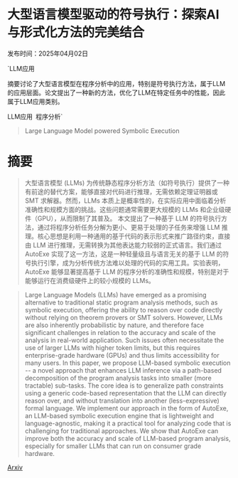 # 大型语言模型驱动的符号执行：探索AI与形式化方法的完美结合

发布时间：2025年04月02日

`LLM应用

摘要讨论了大型语言模型在程序分析中的应用，特别是符号执行方法，属于LLM的应用层面。论文提出了一种新的方法，优化了LLM在特定任务中的性能，因此属于LLM应用类别。

LLM应用` `程序分析`

> Large Language Model powered Symbolic Execution

# 摘要

> 大型语言模型 (LLMs) 为传统静态程序分析方法（如符号执行）提供了一种有前途的替代方案，能够直接对代码进行推理，无需依赖定理证明器或 SMT 求解器。然而，LLMs 本质上是概率性的，在实际应用中面临着分析准确性和规模方面的挑战。这些问题通常需要更大规模的 LLMs 和企业级硬件（GPU），从而限制了其普及。
    本文提出了一种基于 LLM 的符号执行方法，通过将程序分析任务分解为更小、更易于处理的子任务来增强 LLM 推理。核心思想是利用一种通用的基于代码的表示形式来推广路径约束，直接由 LLM 进行推理，无需转换为其他表达能力较弱的正式语言。我们通过 AutoExe 实现了这一方法，这是一种轻量级且与语言无关的基于 LLM 的符号执行引擎，成为分析传统方法难以处理的代码的实用工具。实验表明，AutoExe 能够显著提高基于 LLM 的程序分析的准确性和规模，特别是对于能够运行在消费级硬件上的较小规模的 LLMs。
    

> Large Language Models (LLMs) have emerged as a promising alternative to traditional static program analysis methods, such as symbolic execution, offering the ability to reason over code directly without relying on theorem provers or SMT solvers. However, LLMs are also inherently probabilistic by nature, and therefore face significant challenges in relation to the accuracy and scale of the analysis in real-world application. Such issues often necessitate the use of larger LLMs with higher token limits, but this requires enterprise-grade hardware (GPUs) and thus limits accessibility for many users.
  In this paper, we propose LLM-based symbolic execution -- a novel approach that enhances LLM inference via a path-based decomposition of the program analysis tasks into smaller (more tractable) sub-tasks. The core idea is to generalize path constraints using a generic code-based representation that the LLM can directly reason over, and without translation into another (less-expressive) formal language. We implement our approach in the form of AutoExe, an LLM-based symbolic execution engine that is lightweight and language-agnostic, making it a practical tool for analyzing code that is challenging for traditional approaches. We show that AutoExe can improve both the accuracy and scale of LLM-based program analysis, especially for smaller LLMs that can run on consumer grade hardware.

[Arxiv](https://arxiv.org/abs/2505.13452)